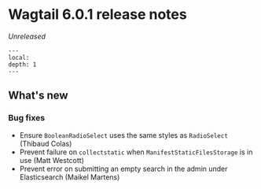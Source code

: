 # Wagtail 6.0.1 release notes

_Unreleased_

```{contents}
---
local:
depth: 1
---
```

## What's new

### Bug fixes

 * Ensure `BooleanRadioSelect` uses the same styles as `RadioSelect` (Thibaud Colas)
 * Prevent failure on `collectstatic` when `ManifestStaticFilesStorage` is in use (Matt Westcott)
 * Prevent error on submitting an empty search in the admin under Elasticsearch (Maikel Martens)
